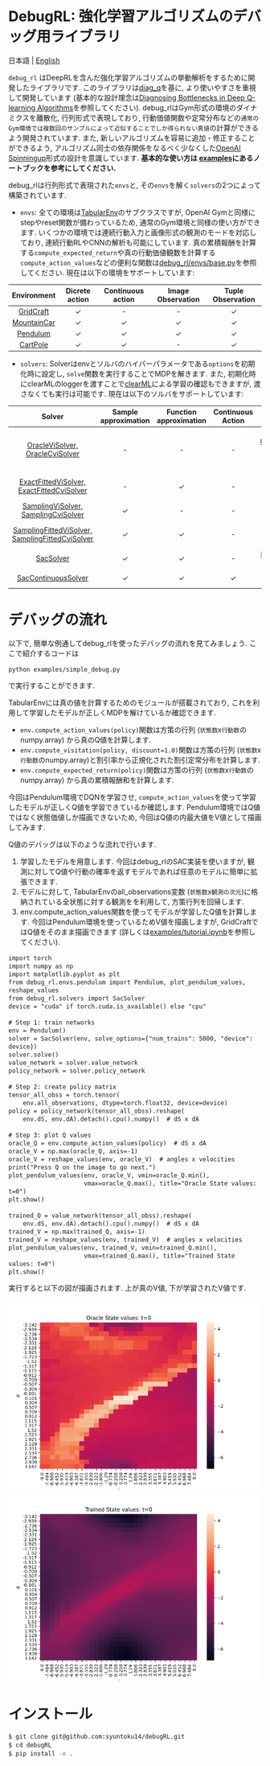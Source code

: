 # DebugRL: 強化学習アルゴリズムのデバッグ用ライブラリ

日本語 | [English](README.md)

`debug_rl` はDeepRLを含んだ強化学習アルゴリズムの挙動解析をするために開発したライブラリです.
このライブラリは[diag_q](https://github.com/justinjfu/diagnosing_qlearning)を基に, より使いやすさを重視して開発しています (基本的な設計理念は[Diagnosing Bottlenecks in Deep Q-learning Algorithms](https://arxiv.org/abs/1902.10250)を参照してください).
debug_rlはGym形式の環境のダイナミクスを離散化, 行列形式で表現しており, 行動価値関数や定常分布などの`通常のGym環境では複数回のサンプルによって近似することでしか得られない真値`の計算ができるよう開発されています.
また, 新しいアルゴリズムを容易に追加・修正することができるよう, アルゴリズム同士の依存関係をなるべく少なくした[OpenAI Spinningup](https://github.com/openai/spinningup)形式の設計を意識しています.
**基本的な使い方は [examples](examples)にあるノートブックを参考にしてください.**

debug_rlは行列形式で表現された`envs`と, その`envs`を解く`solvers`の2つによって構築されています.

* `envs`: 全ての環境は[TabularEnv](debug_rl/envs/base.py)のサブクラスですが, OpenAI Gymと同様にstepやreset関数が備わっているため, 通常のGym環境と同様の使い方ができます. 
いくつかの環境では連続行動入力と画像形式の観測のモードを対応しており, 連続行動RLやCNNの解析も可能にしています.
真の累積報酬を計算する``compute_expected_return``や真の行動価値観数を計算する``compute_action_values``などの便利な関数は[debug_rl/envs/base.py](debug_rl/envs/base.py)を参照してください.
現在は以下の環境をサポートしています:

| Environment | Dicrete action | Continuous action | Image Observation | Tuple Observation |
| :-----: | :-----: | :-----: | :-----: | :-----: |
| [GridCraft](debug_rl/envs/gridcraft) | ✓ | - | - | ✓ |
| [MountainCar](debug_rl/envs/mountaincar) | ✓ | ✓ | ✓ | ✓ |
| [Pendulum](debug_rl/envs/pendulum) | ✓ | ✓ | ✓ | ✓ |
| [CartPole](debug_rl/envs/cartpole) | ✓ | ✓ | - | ✓ |


* `solvers`: Solverはenvとソルバのハイパーパラメータである`options`を初期化時に設定し, `solve`関数を実行することでMDPを解きます. 
また, 初期化時にclearMLのloggerを渡すことで[clearML](https://github.com/allegroai/clearml)による学習の確認もできますが, 渡さなくても実行は可能です.
現在は以下のソルバをサポートしています:

| Solver | Sample approximation | Function approximation | Continuous Action | Algorithm |
| :---:| :---: | :---: | :---: | :---: |
| [OracleViSolver, OracleCviSolver](debug_rl/solvers/oracle_vi) | - | - | - | Q-learning, [Conservative Value Iteration (CVI)](http://proceedings.mlr.press/v89/kozuno19a.html) |
| [ExactFittedViSolver, ExactFittedCviSolver](debug_rl/solvers/exact_fvi) | - | ✓ | - | Fitted Q-learning, Fitted CVI |
| [SamplingViSolver, SamplingCviSolver](debug_rl/solvers/sampling_vi) | ✓ | - | - | Q-learning, CVI |
| [SamplingFittedViSolver, SamplingFittedCviSolver](debug_rl/solvers/sampling_fvi) | ✓ | ✓ | - | Fitted Q-learning, Fitted CVI |
| [SacSolver](debug_rl/solvers/sac) | ✓ | ✓ | - | [Discrete Soft Actor Critic](https://arxiv.org/abs/1910.07207) |
| [SacContinuousSolver](debug_rl/solvers/sac_continuous) | ✓ | ✓ | ✓ | [Soft Actor Critic](https://arxiv.org/abs/1801.01290) |


# デバッグの流れ

以下で, 簡単な例通してdebug_rlを使ったデバッグの流れを見てみましょう. 
ここで紹介するコードは
```
python examples/simple_debug.py
```
で実行することができます.

TabularEnvには真の値を計算するためのモジュールが搭載されており, これを利用して学習したモデルが正しくMDPを解けているか確認できます.

* ```env.compute_action_values(policy)```関数は方策の行列 (`状態数`x`行動数`のnumpy.array) から真のQ値を計算します.
* ```env.compute_visitation(policy, discount=1.0)```関数は方策の行列 (`状態数`x`行動数`のnumpy.array)と割引率から正規化された割引定常分布を計算します.
* ```env.compute_expected_return(policy)```関数は方策の行列 (`状態数`x`行動数`のnumpy.array) から真の累積報酬和を計算します.

今回はPendulum環境でDQNを学習させ, ```compute_action_values```を使って学習したモデルが正しくQ値を学習できているか確認します.
Pendulum環境ではQ値ではなく状態価値しか描画できないため, 今回はQ値の内最大値をV値として描画してみます.

Q値のデバッグは以下のような流れで行います.

1. 学習したモデルを用意します. 今回はdebug_rlのSAC実装を使いますが, 観測に対してQ値や行動の確率を返すモデルであれば任意のモデルに簡単に拡張できます.
2. モデルに対して, TabularEnvのall_observations変数 (`状態数`x`観測の次元`)に格納されている全状態に対する観測をを利用して, 方策行列を回帰します.
3. env.compute_action_values関数を使ってモデルが学習したQ値を計算します. 今回はPendulum環境を使っているためV値を描画しますが, GridCraftではQ値をそのまま描画できます (詳しくは[examples/tutorial.ipynb](examples/tutorial.ipynb)を参照してください).

```
import torch
import numpy as np
import matplotlib.pyplot as plt
from debug_rl.envs.pendulum import Pendulum, plot_pendulum_values, reshape_values
from debug_rl.solvers import SacSolver
device = "cuda" if torch.cuda.is_available() else "cpu"

# Step 1: train networks
env = Pendulum()
solver = SacSolver(env, solve_options={"num_trains": 5000, "device": device})
solver.solve()
value_network = solver.value_network
policy_network = solver.policy_network

# Step 2: create policy matrix
tensor_all_obss = torch.tensor(
    env.all_observations, dtype=torch.float32, device=device)
policy = policy_network(tensor_all_obss).reshape(
    env.dS, env.dA).detach().cpu().numpy()  # dS x dA

# Step 3: plot Q values
oracle_Q = env.compute_action_values(policy)  # dS x dA
oracle_V = np.max(oracle_Q, axis=-1)
oracle_V = reshape_values(env, oracle_V)  # angles x velocities
print("Press Q on the image to go next.")
plot_pendulum_values(env, oracle_V, vmin=oracle_Q.min(),
                     vmax=oracle_Q.max(), title="Oracle State values: t=0")
plt.show()

trained_Q = value_network(tensor_all_obss).reshape(
    env.dS, env.dA).detach().cpu().numpy()  # dS x dA
trained_V = np.max(trained_Q, axis=-1)
trained_V = reshape_values(env, trained_V)  # angles x velocities
plot_pendulum_values(env, trained_V, vmin=trained_Q.min(),
                     vmax=trained_Q.max(), title="Trained State values: t=0")
plt.show()
```

実行すると以下の図が描画されます. 
上が真のV値, 下が学習されたV値です. 

![](assets/oracle_V.png)
![](assets/trained_V.png)

# インストール

```bash
$ git clone git@github.com:syuntoku14/debugRL.git
$ cd debugRL
$ pip install -e .
```